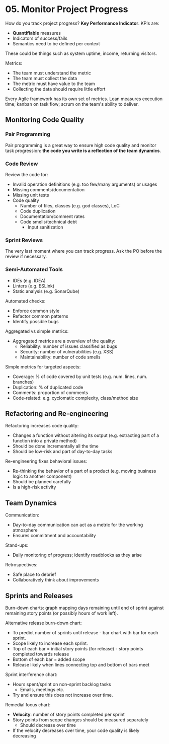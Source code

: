 # 05. Monitor Project Progress

How do you track project progress? **Key Performance Indicator**. KPIs are:

- **Quantifiable** measures
- Indicators of success/fails
- Semantics need to be defined per context

These could be things such as system uptime, income, returning visitors.

<!-- However, not everything is purely quantifiable. -->

Metrics:

- The team must understand the metric
- The team must collect the data
- The metric must have value to the team
- Collecting the data should require little effort

Every Agile framework has its own set of metrics. Lean measures execution time; kanban on task flow; scrum on the team's ability to deliver.

## Monitoring Code Quality

### Pair Programming

Pair programming is a great way to ensure high code quality and monitor task progression: **the code you write is a reflection of the team dynamics**.

### Code Review

Review the code for:

- Invalid operation definitions (e.g. too few/many arguments) or usages
- Missing comments/documentation
- Missing unit tests
- Code quality
  - Number of files, classes (e.g. god classes), LoC
  - Code duplication
  - Documentation/comment rates
  - Code smells/technical debt
    - Input sanitization

### Sprint Reviews

The very last moment where you can track progress. Ask the PO before the review if necessary.

### Semi-Automated Tools

- IDEs (e.g. IDEA)
- Linters (e.g. ESLink)
- Static analysis (e.g. SonarQube)

Automated checks:

- Enforce common style
- Refactor common patterns
- Identify possible bugs

Aggregated vs simple metrics:

- Aggregated metrics are a overview of the quality:
  - Reliability: number of issues classified as bugs
  - Security: number of vulnerabilities (e.g. XSS)
  - Maintainability: number of code smells

Simple metrics for targeted aspects:

- Coverage: % of code covered by unit tests (e.g. num. lines, num. branches)
- Duplication: % of duplicated code
- Comments: proportion of comments
- Code-related: e.g. cyclomatic complexity, class/method size

## Refactoring and Re-engineering

Refactoring increases code quality:

- Changes a function without altering its output (e.g. extracting part of a function into a private method)
- Should be done incrementally all the time
- Should be low-risk and part of day-to-day tasks

Re-engineering fixes behavioral issues:

- Re-thinking the behavior of a part of a product (e.g. moving business logic to another component)
- Should be planned carefully
- Is a high-risk activity

## Team Dynamics

Communication:

- Day-to-day communication can act as a metric for the working atmosphere
- Ensures commitment and accountability

Stand-ups:

- Daily monitoring of progress; identify roadblocks as they arise

Retrospectives:

- Safe place to debrief
- Collaboratively think about improvements

## Sprints and Releases

Burn-down charts: graph mapping days remaining until end of sprint against remaining story points (or possibly hours of work left).

Alternative release burn-down chart:

- To predict number of sprints until release - bar chart with bar for each sprint.
- Scope likely to increase each sprint.
- Top of each bar = initial story points (for release) - story points completed towards release
- Bottom of each bar = added scope
- Release likely when lines connecting top and bottom of bars meet

Sprint interference chart:

- Hours spent/sprint on non-sprint backlog tasks
  - Emails, meetings etc.
- Try and ensure this does not increase over time.

Remedial focus chart:

- **Velocity**: number of story points completed per sprint
- Story points from scope changes should be measured separately
  - Should decrease over time
- If the velocity decreases over time, your code quality is likely decreasing
